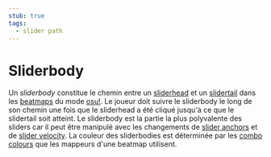 ```yaml
---
stub: true
tags:
  - slider path
---
```


# Sliderbody

Un *sliderbody* constitue le chemin entre un [sliderhead](/wiki/Hit_object/Sliderhead) et un [slidertail](/wiki/Hit_object/Slidertail) dans les [beatmaps](/wiki/Beatmap) du mode [osu!](/wiki/Game_mode/osu!). Le joueur doit suivre le sliderbody le long de son chemin une fois que le sliderhead a été cliqué jusqu'à ce que le slidertail soit atteint. Le sliderbody est la partie la plus polyvalente des sliders car il peut être manipulé avec les changements de [slider anchors](/wiki/Hit_object/Slider_anchor) et de [slider velocity](/wiki/Hit_object/Slider_velocity). La couleur des sliderbodies est déterminée par les [combo colours](/wiki/Beatmapping/Combo_colour) que les mappeurs d'une beatmap utilisent.

<!-- TODO: Mention sliderart here maybe-->

<!-- TODO: Add links and images-->
